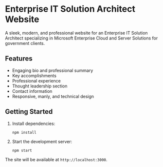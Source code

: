 # Enterprise IT Solution Architect Website

A sleek, modern, and professional website for an Enterprise IT Solution Architect specializing in Microsoft Enterprise Cloud and Server Solutions for government clients.

## Features
- Engaging bio and professional summary
- Key accomplishments
- Professional experience
- Thought leadership section
- Contact information
- Responsive, manly, and technical design

## Getting Started

1. Install dependencies:
   ```
   npm install
   ```
2. Start the development server:
   ```
   npm start
   ```

The site will be available at `http://localhost:3000`. 